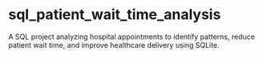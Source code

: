 # sql_patient_wait_time_analysis
A SQL project analyzing hospital appointments to identify patterns, reduce patient wait time, and improve healthcare delivery using SQLite.
